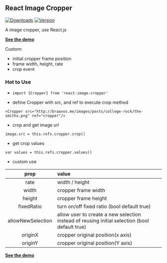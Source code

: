 ## React Image Cropper

[![Downloads](https://img.shields.io/npm/dt/react-image-cropper.svg)](https://www.npmjs.com/package/react-image-cropper)
[![Version](https://img.shields.io/npm/v/react-image-cropper.svg)](https://www.npmjs.com/package/react-image-cropper)

A image cropper, use React.js

**[See the demo](http://braavos.me/react-image-cropper/)**

Custom:

+ initial cropper frame position 
+ frame width, height, rate
+ crop event

### Hot to Use

+ `import {Cropper} from 'react-image-cropper'`

+ define Cropper with src, and ref to execute crop method  

```
<Cropper src="http://braavos.me/images/posts/college-rock/the-smiths.png" ref="cropper"/>
```

+ crop and get image url

`image.src = this.refs.cropper.crop()`

+ get crop values

`var values = this.refs.cropper.values()`

+ custom use

| prop  |  value   |
|:-------:|:--------|
| rate | width / height |
| width | cropper frame width |
| height | cropper frame height |
| fixedRatio | turn on/off fixed ratio (bool default true) |
| allowNewSelection | allow user to create a new selection instead of reusing initial selection (bool default true) |
| originX | cropper original position(x axis)|
| originY | cropper original position(Y axis)|


**[See the demo](http://braavos.me/react-image-cropper/)**

